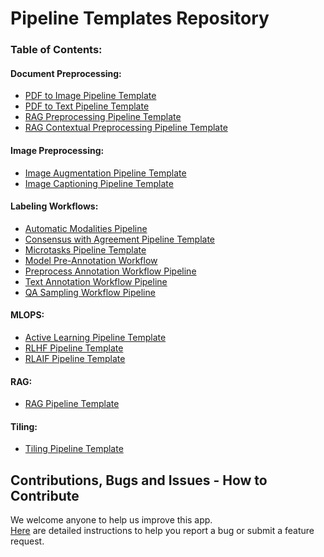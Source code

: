 # Pipeline Templates Repository

### Table of Contents:

#### Document Preprocessing:
- [PDF to Image Pipeline Template](document_preprocessing/pdf/pdf_to_image/README.md)
- [PDF to Text Pipeline Template](document_preprocessing/pdf/pdf_to_text/README.md)
- [RAG Preprocessing Pipeline Template](document_preprocessing/preprocessing_for_rag/README.md)
- [RAG Contextual Preprocessing Pipeline Template](document_preprocessing/contextual_preprocessing_for_rag/README.md)

#### Image Preprocessing:
- [Image Augmentation Pipeline Template](image_preprocessing/image_augmentation/README.md)
- [Image Captioning Pipeline Template](image_preprocessing/image_captioning_pipeline/README.md)

#### Labeling Workflows:
- [Automatic Modalities Pipeline](labeling_workflow/automatic_modalities_pipeline/README.md)
- [Consensus with Agreement Pipeline Template](labeling_workflow/consensus_with_agreement/README.md)
- [Microtasks Pipeline Template](labeling_workflow/microtasks_pipeline/README.md)
- [Model Pre-Annotation Workflow](labeling_workflow/model_pre_annotation_workflow/README.md)
- [Preprocess Annotation Workflow Pipeline](labeling_workflow/preprocess_annotation_workflow/README.md)
- [Text Annotation Workflow Pipeline](labeling_workflow/text_annotation_workflow/README.md)
- [QA Sampling Workflow Pipeline](labeling_workflow/qa_sampling_workflow/README.md)

#### MLOPS:
- [Active Learning Pipeline Template](mlops/active_learning/README.md)
- [RLHF Pipeline Template](mlops/rlhf/README.md)
- [RLAIF Pipeline Template](mlops/rlaif/README.md)

#### RAG:
- [RAG Pipeline Template](rag/README.md)

#### Tiling:
- [Tiling Pipeline Template](tiling/README.md)

## Contributions, Bugs and Issues - How to Contribute

We welcome anyone to help us improve this app.  
[Here](CONTRIBUTING.md) are detailed instructions to help you report a bug or submit a feature request.
